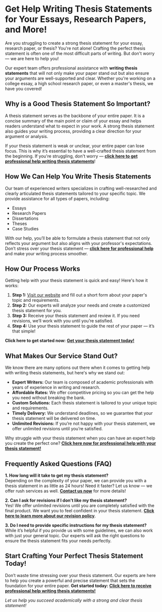 # Get Help Writing Thesis Statements for Your Essays, Research Papers, and More!

Are you struggling to create a strong thesis statement for your essay, research paper, or thesis? You're not alone! Crafting the perfect thesis statement is often one of the most difficult parts of writing. But don't worry — we are here to help you!

Our expert team offers professional assistance with **writing thesis statements** that will not only make your paper stand out but also ensure your arguments are well-supported and clear. Whether you're working on a college essay, a high school research paper, or even a master's thesis, we have you covered!

## Why is a Good Thesis Statement So Important?

A thesis statement serves as the backbone of your entire paper. It is a concise summary of the main point or claim of your essay and helps readers understand what to expect in your work. A strong thesis statement also guides your writing process, providing a clear direction for your argument or analysis.

If your thesis statement is weak or unclear, your entire paper can lose focus. This is why it’s essential to have a well-crafted thesis statement from the beginning. If you're struggling, don't worry — [**click here to get professional help writing thesis statements**](https://tinyurl.com/topessay?keyword=help+writing+thesis+statements)!

## How We Can Help You Write Thesis Statements

Our team of experienced writers specializes in crafting well-researched and clearly articulated thesis statements tailored to your specific topic. We provide assistance for all types of papers, including:

- Essays
- Research Papers
- Dissertations
- Theses
- Case Studies

With our help, you’ll be able to formulate a thesis statement that not only reflects your argument but also aligns with your professor's expectations. Don’t stress over your thesis statement — [**click here for professional help**](https://tinyurl.com/topessay?keyword=help+writing+thesis+statements) and make your writing process smoother.

## How Our Process Works

Getting help with your thesis statement is quick and easy! Here's how it works:

1. **Step 1:** [Visit our website](https://tinyurl.com/topessay?keyword=help+writing+thesis+statements) and fill out a short form about your paper's topic and requirements.
2. **Step 2:** Our experts will analyze your needs and create a customized thesis statement for you.
3. **Step 3:** Receive your thesis statement and review it. If you need revisions, we’ll work with you until you’re satisfied.
4. **Step 4:** Use your thesis statement to guide the rest of your paper — it’s that simple!

**Click here to get started now:** [**Get your thesis statement today!**](https://tinyurl.com/topessay?keyword=help+writing+thesis+statements)

## What Makes Our Service Stand Out?

We know there are many options out there when it comes to getting help with writing thesis statements, but here's why we stand out:

- **Expert Writers:** Our team is composed of academic professionals with years of experience in writing and research.
- **Affordable Rates:** We offer competitive pricing so you can get the help you need without breaking the bank.
- **Custom Solutions:** Each thesis statement is tailored to your unique topic and requirements.
- **Timely Delivery:** We understand deadlines, so we guarantee that your thesis statement will be delivered on time.
- **Unlimited Revisions:** If you’re not happy with your thesis statement, we offer unlimited revisions until you’re satisfied.

Why struggle with your thesis statement when you can have an expert help you create the perfect one? [**Click here now for professional help with your thesis statement!**](https://tinyurl.com/topessay?keyword=help+writing+thesis+statements)

## Frequently Asked Questions (FAQ)

**1. How long will it take to get my thesis statement?**  
Depending on the complexity of your paper, we can provide you with a thesis statement in as little as 24 hours! Need it faster? Let us know — we offer rush services as well. [**Contact us now**](https://tinyurl.com/topessay?keyword=help+writing+thesis+statements) for more details!

**2. Can I ask for revisions if I don't like my thesis statement?**  
Yes! We offer unlimited revisions until you are completely satisfied with the final product. We want you to feel confident in your thesis statement. [**Click here to learn more about our revision policy**](https://tinyurl.com/topessay?keyword=help+writing+thesis+statements).

**3. Do I need to provide specific instructions for my thesis statement?**  
While it’s helpful if you provide us with some guidelines, we can also work with just your general topic. Our experts will ask the right questions to ensure the thesis statement fits your needs perfectly.

## Start Crafting Your Perfect Thesis Statement Today!

Don’t waste time stressing over your thesis statement. Our experts are here to help you create a powerful and precise statement that sets the foundation for your entire paper. **Get started today:** [**Click here to receive professional help writing thesis statements!**](https://tinyurl.com/topessay?keyword=help+writing+thesis+statements)

_Let us help you succeed academically with a strong and clear thesis statement!_
